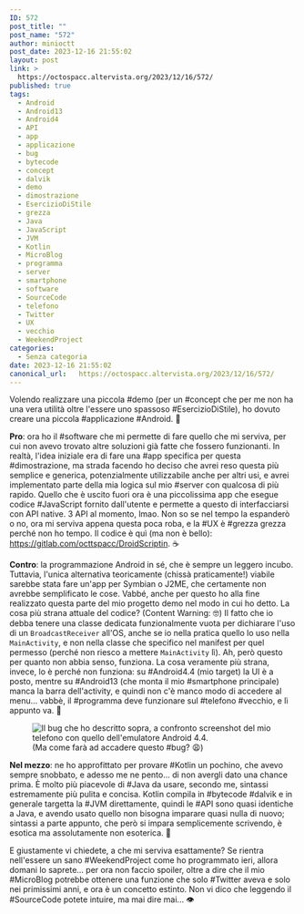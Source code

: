 ```yaml
---
ID: 572
post_title: ""
post_name: "572"
author: minioctt
post_date: 2023-12-16 21:55:02
layout: post
link: >
  https://octospacc.altervista.org/2023/12/16/572/
published: true
tags:
  - Android
  - Android13
  - Android4
  - API
  - app
  - applicazione
  - bug
  - bytecode
  - concept
  - dalvik
  - demo
  - dimostrazione
  - EsercizioDiStile
  - grezza
  - Java
  - JavaScript
  - JVM
  - Kotlin
  - MicroBlog
  - programma
  - server
  - smartphone
  - software
  - SourceCode
  - telefono
  - Twitter
  - UX
  - vecchio
  - WeekendProject
categories:
  - Senza categoria
date: 2023-12-16 21:55:02
canonical_url:   https://octospacc.altervista.org/2023/12/16/572/
---
```

<!-- wp:paragraph -->
<p>Volendo realizzare una piccola #demo (per un #concept che per me non ha una vera utilità oltre l'essere uno spassoso #EsercizioDiStile), ho dovuto creare una piccola #applicazione #Android. 🤖️</p>
<!-- /wp:paragraph -->

<!-- wp:paragraph -->
<p><strong>Pro</strong>: ora ho il #software che mi permette di fare quello che mi serviva, per cui non avevo trovato altre soluzioni già fatte che fossero funzionanti. In realtà, l'idea iniziale era di fare una #app specifica per questa #dimostrazione, ma strada facendo ho deciso che avrei reso questa più semplice e generica, potenzialmente utilizzabile anche per altri usi, e avrei implementato parte della mia logica sul mio #server con qualcosa di più rapido. Quello che è uscito fuori ora è una piccolissima app che esegue codice #JavaScript fornito dall'utente e permette a questo di interfacciarsi con API native. 3 API al momento, lmao. Non so se nel tempo la espanderò o no, ora mi serviva appena questa poca roba, e la #UX è #grezza grezza perché non ho tempo. Il codice è quì (ma non è bello): <a href="https://gitlab.com/octtspacc/DroidScriptin">https://gitlab.com/octtspacc/DroidScriptin</a>. ☕️</p>
<!-- /wp:paragraph -->

<!-- wp:paragraph -->
<p><strong>Contro</strong>: la programmazione Android in sé, che è sempre un leggero incubo. Tuttavia, l'unica alternativa teoricamente (chissà praticamente!) viabile sarebbe stata fare un'app per Symbian o J2ME, che certamente non avrebbe semplificato le cose. Vabbé, anche per questo ho alla fine realizzato questa parte del mio progetto demo nel modo in cui ho detto. La cosa più strana attuale del codice? (Content Warning: 🤓️) Il fatto che io debba tenere una classe dedicata funzionalmente vuota per dichiarare l'uso di un <code>BroadcastReceiver</code> all'OS, anche se io nella pratica quello lo uso nella <code>MainActivity</code>, e non nella classe che specifico nel manifest per quel permesso (perché non riesco a mettere <code>MainActivity</code> lì). Ah, però questo per quanto non abbia senso, funziona. La cosa veramente più strana, invece, lo è perché non funziona: su #Android4.4 (mio target) la UI è a posto, mentre su #Android13 (che monta il mio #smartphone principale) manca la barra dell'activity, e quindi non c'è manco modo di accedere al menu... vabbè, il #programma deve funzionare sul #telefono #vecchio, e lì appunto va. 🎈️</p>
<!-- /wp:paragraph -->

<!-- wp:paragraph -->
<p></p>
<!-- /wp:paragraph -->

<!-- wp:image {"id":574,"sizeSlug":"full","linkDestination":"none"} -->
<figure class="wp-block-image size-full"><img src="https://octospacc.altervista.org/wp-content/uploads/2023/12/image-14.png" alt="Il bug che ho descritto sopra, a confronto screenshot del mio telefono con quello dell'emulatore Android 4.4." class="wp-image-574"/><figcaption class="wp-element-caption">(Ma come farà ad accadere questo #bug? 😩️)</figcaption></figure>
<!-- /wp:image -->

<!-- wp:paragraph -->
<p></p>
<!-- /wp:paragraph -->

<!-- wp:paragraph -->
<p><strong>Nel mezzo</strong>: ne ho approfittato per provare #Kotlin un pochino, che avevo sempre snobbato, e adesso me ne pento... di non avergli dato una chance prima. È molto più piacevole di #Java da usare, secondo me, sintassi estremamente più pulita e concisa. Kotlin compila in #bytecode #dalvik e in generale targetta la #JVM direttamente, quindi le #API sono quasi identiche a Java, e avendo usato quello non bisogna imparare quasi nulla di nuovo; sintassi a parte appunto, che però si impara semplicemente scrivendo, è esotica ma assolutamente non esoterica. 🧶️</p>
<!-- /wp:paragraph -->

<!-- wp:paragraph -->
<p>E giustamente vi chiedete, a che mi serviva esattamente? Se rientra nell'essere un sano #WeekendProject come ho programmato ieri, allora domani lo saprete... per ora non faccio spoiler, oltre a dire che il mio #MicroBlog potrebbe ottenere una funzione che solo #Twitter aveva e solo nei primissimi anni, e ora è un concetto estinto. Non vi dico che leggendo il #SourceCode potete intuire, ma mai dire mai... 👁️</p>
<!-- /wp:paragraph -->